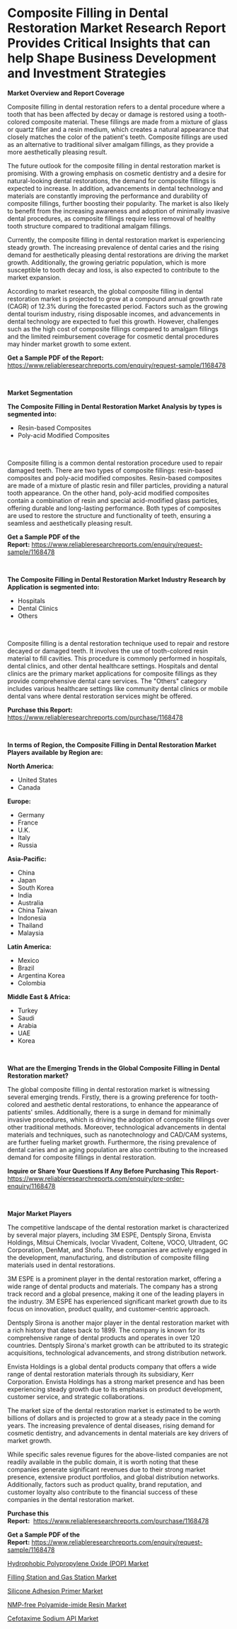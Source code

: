 <p><h1>Composite Filling in Dental Restoration Market Research Report Provides Critical Insights that can help Shape Business Development and Investment Strategies</h1></p><p><strong>Market Overview and Report Coverage</strong></p>
<p><p>Composite filling in dental restoration refers to a dental procedure where a tooth that has been affected by decay or damage is restored using a tooth-colored composite material. These fillings are made from a mixture of glass or quartz filler and a resin medium, which creates a natural appearance that closely matches the color of the patient's teeth. Composite fillings are used as an alternative to traditional silver amalgam fillings, as they provide a more aesthetically pleasing result.</p><p>The future outlook for the composite filling in dental restoration market is promising. With a growing emphasis on cosmetic dentistry and a desire for natural-looking dental restorations, the demand for composite fillings is expected to increase. In addition, advancements in dental technology and materials are constantly improving the performance and durability of composite fillings, further boosting their popularity. The market is also likely to benefit from the increasing awareness and adoption of minimally invasive dental procedures, as composite fillings require less removal of healthy tooth structure compared to traditional amalgam fillings.</p><p>Currently, the composite filling in dental restoration market is experiencing steady growth. The increasing prevalence of dental caries and the rising demand for aesthetically pleasing dental restorations are driving the market growth. Additionally, the growing geriatric population, which is more susceptible to tooth decay and loss, is also expected to contribute to the market expansion.</p><p>According to market research, the global composite filling in dental restoration market is projected to grow at a compound annual growth rate (CAGR) of 12.3% during the forecasted period. Factors such as the growing dental tourism industry, rising disposable incomes, and advancements in dental technology are expected to fuel this growth. However, challenges such as the high cost of composite fillings compared to amalgam fillings and the limited reimbursement coverage for cosmetic dental procedures may hinder market growth to some extent.</p></p>
<p><strong>Get a Sample PDF of the Report:</strong> <a href="https://www.reliableresearchreports.com/enquiry/request-sample/1168478">https://www.reliableresearchreports.com/enquiry/request-sample/1168478</a></p>
<p>&nbsp;</p>
<p><strong>Market Segmentation</strong></p>
<p><strong>The Composite Filling in Dental Restoration Market Analysis by types is segmented into:</strong></p>
<p><ul><li>Resin-based Composites</li><li>Poly-acid Modified Composites</li></ul></p>
<p>&nbsp;</p>
<p><p>Composite filling is a common dental restoration procedure used to repair damaged teeth. There are two types of composite fillings: resin-based composites and poly-acid modified composites. Resin-based composites are made of a mixture of plastic resin and filler particles, providing a natural tooth appearance. On the other hand, poly-acid modified composites contain a combination of resin and special acid-modified glass particles, offering durable and long-lasting performance. Both types of composites are used to restore the structure and functionality of teeth, ensuring a seamless and aesthetically pleasing result.</p></p>
<p><strong>Get a Sample PDF of the Report:</strong>&nbsp;<a href="https://www.reliableresearchreports.com/enquiry/request-sample/1168478">https://www.reliableresearchreports.com/enquiry/request-sample/1168478</a></p>
<p>&nbsp;</p>
<p><strong>The Composite Filling in Dental Restoration Market Industry Research by Application is segmented into:</strong></p>
<p><ul><li>Hospitals</li><li>Dental Clinics</li><li>Others</li></ul></p>
<p>&nbsp;</p>
<p><p>Composite filling is a dental restoration technique used to repair and restore decayed or damaged teeth. It involves the use of tooth-colored resin material to fill cavities. This procedure is commonly performed in hospitals, dental clinics, and other dental healthcare settings. Hospitals and dental clinics are the primary market applications for composite fillings as they provide comprehensive dental care services. The "Others" category includes various healthcare settings like community dental clinics or mobile dental vans where dental restoration services might be offered.</p></p>
<p><strong>Purchase this Report:</strong>&nbsp; <a href="https://www.reliableresearchreports.com/purchase/1168478">https://www.reliableresearchreports.com/purchase/1168478</a></p>
<p>&nbsp;</p>
<p><strong>In terms of Region, the Composite Filling in Dental Restoration Market Players available by Region are:</strong></p>
<p>
    <p> <strong> North America: </strong>
        <ul>
            <li>United States</li>
            <li>Canada</li>
        </ul>
        </p> 
    <p> <strong> Europe: </strong>
        <ul>
            <li>Germany</li>
            <li>France</li>
            <li>U.K.</li>
            <li>Italy</li>
            <li>Russia</li>
        </ul>
        </p> 
    <p> <strong> Asia-Pacific: </strong>
        <ul>
            <li>China</li>
            <li>Japan</li>
            <li>South Korea</li>
            <li>India</li>
            <li>Australia</li>
            <li>China Taiwan</li>
            <li>Indonesia</li>
            <li>Thailand</li>
            <li>Malaysia</li>
        </ul>
        </p> 
    <p> <strong> Latin America: </strong>
        <ul>
            <li>Mexico</li>
            <li>Brazil</li>
            <li>Argentina Korea</li>
            <li>Colombia</li>
        </ul>
        </p> 
    <p> <strong> Middle East & Africa: </strong>
        <ul>
            <li>Turkey</li>
            <li>Saudi</li>
            <li>Arabia</li>
            <li>UAE</li>
            <li>Korea</li>
        </ul>
    </p>
    </p>
<p>&nbsp;</p>
<p><strong>What are the Emerging Trends in the Global Composite Filling in Dental Restoration market?</strong></p>
<p><p>The global composite filling in dental restoration market is witnessing several emerging trends. Firstly, there is a growing preference for tooth-colored and aesthetic dental restorations, to enhance the appearance of patients' smiles. Additionally, there is a surge in demand for minimally invasive procedures, which is driving the adoption of composite fillings over other traditional methods. Moreover, technological advancements in dental materials and techniques, such as nanotechnology and CAD/CAM systems, are further fueling market growth. Furthermore, the rising prevalence of dental caries and an aging population are also contributing to the increased demand for composite fillings in dental restoration.</p></p>
<p><strong>Inquire or Share Your Questions If Any Before Purchasing This Report</strong>- <a href="https://www.reliableresearchreports.com/enquiry/pre-order-enquiry/1168478">https://www.reliableresearchreports.com/enquiry/pre-order-enquiry/1168478</a></p>
<p>&nbsp;</p>
<p><strong>Major Market Players</strong></p>
<p><p>The competitive landscape of the dental restoration market is characterized by several major players, including 3M ESPE, Dentsply Sirona, Envista Holdings, Mitsui Chemicals, Ivoclar Vivadent, Coltene, VOCO, Ultradent, GC Corporation, DenMat, and Shofu. These companies are actively engaged in the development, manufacturing, and distribution of composite filling materials used in dental restorations.</p><p>3M ESPE is a prominent player in the dental restoration market, offering a wide range of dental products and materials. The company has a strong track record and a global presence, making it one of the leading players in the industry. 3M ESPE has experienced significant market growth due to its focus on innovation, product quality, and customer-centric approach.</p><p>Dentsply Sirona is another major player in the dental restoration market with a rich history that dates back to 1899. The company is known for its comprehensive range of dental products and operates in over 120 countries. Dentsply Sirona's market growth can be attributed to its strategic acquisitions, technological advancements, and strong distribution network.</p><p>Envista Holdings is a global dental products company that offers a wide range of dental restoration materials through its subsidiary, Kerr Corporation. Envista Holdings has a strong market presence and has been experiencing steady growth due to its emphasis on product development, customer service, and strategic collaborations.</p><p>The market size of the dental restoration market is estimated to be worth billions of dollars and is projected to grow at a steady pace in the coming years. The increasing prevalence of dental diseases, rising demand for cosmetic dentistry, and advancements in dental materials are key drivers of market growth.</p><p>While specific sales revenue figures for the above-listed companies are not readily available in the public domain, it is worth noting that these companies generate significant revenues due to their strong market presence, extensive product portfolios, and global distribution networks. Additionally, factors such as product quality, brand reputation, and customer loyalty also contribute to the financial success of these companies in the dental restoration market.</p></p>
<p><strong>Purchase this Report:</strong>&nbsp;&nbsp;<a href="https://www.reliableresearchreports.com/purchase/1168478">https://www.reliableresearchreports.com/purchase/1168478</a></p>
<p></p>
<p><strong>Get a Sample PDF of the Report:</strong>&nbsp;<a href="https://www.reliableresearchreports.com/enquiry/request-sample/1168478">https://www.reliableresearchreports.com/enquiry/request-sample/1168478</a></p>
<p><p><a href="https://medium.com/@reecebednar/hydrophobic-polypropylene-oxide-pop-market-analysis-its-cagr-market-segmentation-and-global-9453d4d510f0">Hydrophobic Polypropylene Oxide (POP) Market</a></p><p><a href="https://github.com/kuntayevaz/Market-Research-Report-List-1/blob/main/filling-station-and-gas-station-market.md">Filling Station and Gas Station Market</a></p><p><a href="https://medium.com/@flavietowne/silicone-adhesion-primer-market-analysis-and-sze-forecasted-for-period-from-2023-to-2030-831956ad6940">Silicone Adhesion Primer Market</a></p><p><a href="https://medium.com/@barttrantow2023/nmp-free-polyamide-imide-resin-market-analysis-its-cagr-market-segmentation-and-global-industry-2551edc3aede">NMP-free Polyamide-imide Resin Market</a></p><p><a href="https://github.com/kipkeeva/Market-Research-Report-List-1/blob/main/cefotaxime-sodium-api-market.md">Cefotaxime Sodium API Market</a></p></p>